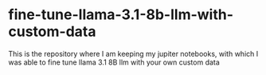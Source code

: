# fine-tune-llama-3.1-8b-llm-with-custom-data
This is the repository where I am keeping my jupiter notebooks, with which I was able to fine tune llama 3.1 8B llm with your own custom data
